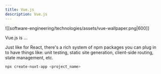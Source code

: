 ```yaml
---
title: Vue.js
description: Vue.js
---
```


![[software-engineering/technologies/assets/vue-wallpaper.png|600]]

Vue.js is ...

Just like for React, there's a rich system of npm packages you can plug in to have things like: unit testing, static site generation, client-side routing, state management, etc.


```bash
npx create-nuxt-app <project_name>
```
